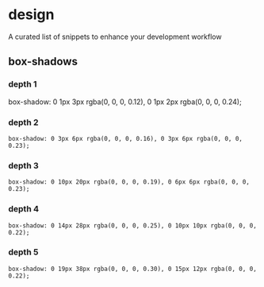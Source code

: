 # design
A curated list of snippets to enhance your development workflow
## box-shadows
### depth 1
   box-shadow: 0 1px 3px rgba(0, 0, 0, 0.12), 0 1px 2px rgba(0, 0, 0, 0.24);

### depth 2
    box-shadow: 0 3px 6px rgba(0, 0, 0, 0.16), 0 3px 6px rgba(0, 0, 0, 0.23);

### depth 3
    box-shadow: 0 10px 20px rgba(0, 0, 0, 0.19), 0 6px 6px rgba(0, 0, 0, 0.23);

### depth 4
    box-shadow: 0 14px 28px rgba(0, 0, 0, 0.25), 0 10px 10px rgba(0, 0, 0, 0.22);
    
### depth 5
    box-shadow: 0 19px 38px rgba(0, 0, 0, 0.30), 0 15px 12px rgba(0, 0, 0, 0.22);
